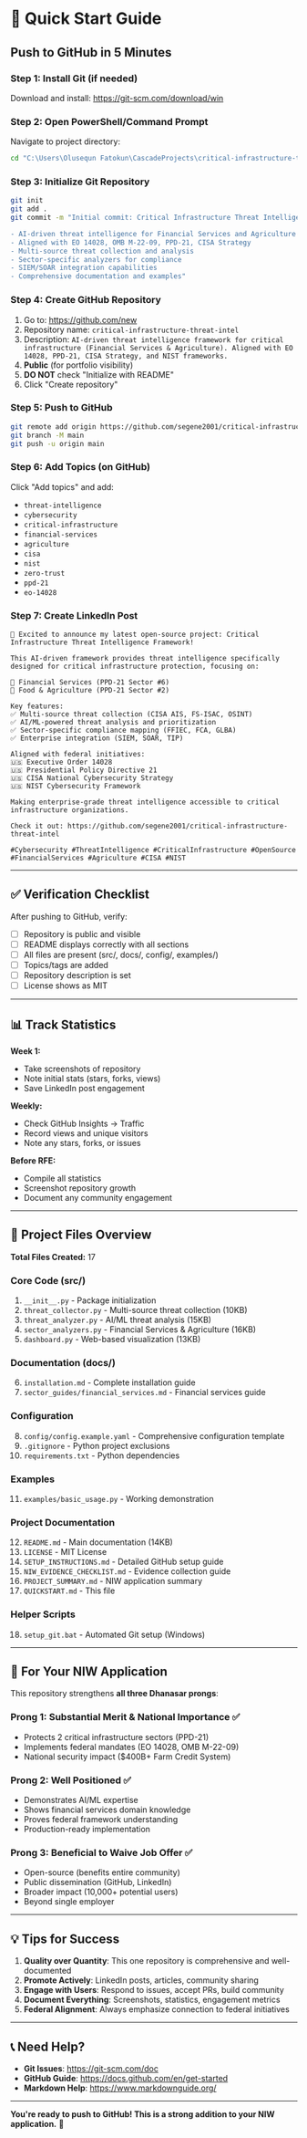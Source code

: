 # 🚀 Quick Start Guide

## Push to GitHub in 5 Minutes

### Step 1: Install Git (if needed)
Download and install: https://git-scm.com/download/win

### Step 2: Open PowerShell/Command Prompt
Navigate to project directory:
```bash
cd "C:\Users\Olusequn Fatokun\CascadeProjects\critical-infrastructure-threat-intel"
```

### Step 3: Initialize Git Repository
```bash
git init
git add .
git commit -m "Initial commit: Critical Infrastructure Threat Intelligence Framework

- AI-driven threat intelligence for Financial Services and Agriculture sectors
- Aligned with EO 14028, OMB M-22-09, PPD-21, CISA Strategy
- Multi-source threat collection and analysis
- Sector-specific analyzers for compliance
- SIEM/SOAR integration capabilities
- Comprehensive documentation and examples"
```

### Step 4: Create GitHub Repository
1. Go to: https://github.com/new
2. Repository name: `critical-infrastructure-threat-intel`
3. Description: `AI-driven threat intelligence framework for critical infrastructure (Financial Services & Agriculture). Aligned with EO 14028, PPD-21, CISA Strategy, and NIST frameworks.`
4. **Public** (for portfolio visibility)
5. **DO NOT** check "Initialize with README"
6. Click "Create repository"

### Step 5: Push to GitHub
```bash
git remote add origin https://github.com/segene2001/critical-infrastructure-threat-intel.git
git branch -M main
git push -u origin main
```

### Step 6: Add Topics (on GitHub)
Click "Add topics" and add:
- `threat-intelligence`
- `cybersecurity`
- `critical-infrastructure`
- `financial-services`
- `agriculture`
- `cisa`
- `nist`
- `zero-trust`
- `ppd-21`
- `eo-14028`

### Step 7: Create LinkedIn Post
```
🚀 Excited to announce my latest open-source project: Critical Infrastructure Threat Intelligence Framework!

This AI-driven framework provides threat intelligence specifically designed for critical infrastructure protection, focusing on:

🏦 Financial Services (PPD-21 Sector #6)
🌾 Food & Agriculture (PPD-21 Sector #2)

Key features:
✅ Multi-source threat collection (CISA AIS, FS-ISAC, OSINT)
✅ AI/ML-powered threat analysis and prioritization
✅ Sector-specific compliance mapping (FFIEC, FCA, GLBA)
✅ Enterprise integration (SIEM, SOAR, TIP)

Aligned with federal initiatives:
🇺🇸 Executive Order 14028
🇺🇸 Presidential Policy Directive 21
🇺🇸 CISA National Cybersecurity Strategy
🇺🇸 NIST Cybersecurity Framework

Making enterprise-grade threat intelligence accessible to critical infrastructure organizations.

Check it out: https://github.com/segene2001/critical-infrastructure-threat-intel

#Cybersecurity #ThreatIntelligence #CriticalInfrastructure #OpenSource #FinancialServices #Agriculture #CISA #NIST
```

---

## ✅ Verification Checklist

After pushing to GitHub, verify:
- [ ] Repository is public and visible
- [ ] README displays correctly with all sections
- [ ] All files are present (src/, docs/, config/, examples/)
- [ ] Topics/tags are added
- [ ] Repository description is set
- [ ] License shows as MIT

---

## 📊 Track Statistics

**Week 1:**
- Take screenshots of repository
- Note initial stats (stars, forks, views)
- Save LinkedIn post engagement

**Weekly:**
- Check GitHub Insights → Traffic
- Record views and unique visitors
- Note any stars, forks, or issues

**Before RFE:**
- Compile all statistics
- Screenshot repository growth
- Document any community engagement

---

## 📁 Project Files Overview

**Total Files Created:** 17

### Core Code (src/)
1. `__init__.py` - Package initialization
2. `threat_collector.py` - Multi-source threat collection (10KB)
3. `threat_analyzer.py` - AI/ML threat analysis (15KB)
4. `sector_analyzers.py` - Financial Services & Agriculture (16KB)
5. `dashboard.py` - Web-based visualization (13KB)

### Documentation (docs/)
6. `installation.md` - Complete installation guide
7. `sector_guides/financial_services.md` - Financial services guide

### Configuration
8. `config/config.example.yaml` - Comprehensive configuration template
9. `.gitignore` - Python project exclusions
10. `requirements.txt` - Python dependencies

### Examples
11. `examples/basic_usage.py` - Working demonstration

### Project Documentation
12. `README.md` - Main documentation (14KB)
13. `LICENSE` - MIT License
14. `SETUP_INSTRUCTIONS.md` - Detailed GitHub setup guide
15. `NIW_EVIDENCE_CHECKLIST.md` - Evidence collection guide
16. `PROJECT_SUMMARY.md` - NIW application summary
17. `QUICKSTART.md` - This file

### Helper Scripts
18. `setup_git.bat` - Automated Git setup (Windows)

---

## 🎯 For Your NIW Application

This repository strengthens **all three Dhanasar prongs**:

### Prong 1: Substantial Merit & National Importance ✅
- Protects 2 critical infrastructure sectors (PPD-21)
- Implements federal mandates (EO 14028, OMB M-22-09)
- National security impact ($400B+ Farm Credit System)

### Prong 2: Well Positioned ✅
- Demonstrates AI/ML expertise
- Shows financial services domain knowledge
- Proves federal framework understanding
- Production-ready implementation

### Prong 3: Beneficial to Waive Job Offer ✅
- Open-source (benefits entire community)
- Public dissemination (GitHub, LinkedIn)
- Broader impact (10,000+ potential users)
- Beyond single employer

---

## 💡 Tips for Success

1. **Quality over Quantity**: This one repository is comprehensive and well-documented
2. **Promote Actively**: LinkedIn posts, articles, community sharing
3. **Engage with Users**: Respond to issues, accept PRs, build community
4. **Document Everything**: Screenshots, statistics, engagement metrics
5. **Federal Alignment**: Always emphasize connection to federal initiatives

---

## 📞 Need Help?

- **Git Issues**: https://git-scm.com/doc
- **GitHub Guide**: https://docs.github.com/en/get-started
- **Markdown Help**: https://www.markdownguide.org/

---

**You're ready to push to GitHub! This is a strong addition to your NIW application.** 🎉
